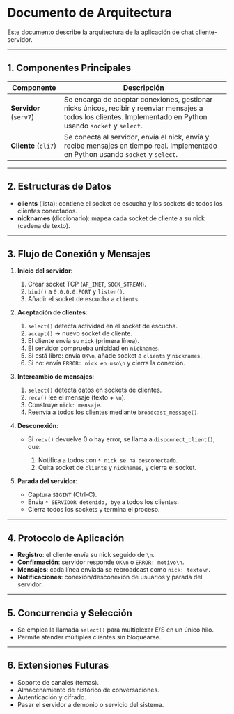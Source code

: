 # Documento de Arquitectura

Este documento describe la arquitectura de la aplicación de chat cliente-servidor.

---

## 1. Componentes Principales

| Componente             | Descripción                                                                                                                                                    |
| ---------------------- | -------------------------------------------------------------------------------------------------------------------------------------------------------------- |
| **Servidor** (`serv7`) | Se encarga de aceptar conexiones, gestionar nicks únicos, recibir y reenviar mensajes a todos los clientes. Implementado en Python usando `socket` y `select`. |
| **Cliente** (`cli7`)   | Se conecta al servidor, envía el nick, envía y recibe mensajes en tiempo real. Implementado en Python usando `socket` y `select`.                              |

---

## 2. Estructuras de Datos

* **clients** (lista): contiene el socket de escucha y los sockets de todos los clientes conectados.
* **nicknames** (diccionario): mapea cada socket de cliente a su nick (cadena de texto).

---

## 3. Flujo de Conexión y Mensajes

1. **Inicio del servidor**:

   1. Crear socket TCP (`AF_INET`, `SOCK_STREAM`).
   2. `bind()` a `0.0.0.0:PORT` y `listen()`.
   3. Añadir el socket de escucha a `clients`.

2. **Aceptación de clientes**:

   1. `select()` detecta actividad en el socket de escucha.
   2. `accept()` -> nuevo socket de cliente.
   3. El cliente envía su `nick` (primera línea).
   4. El servidor comprueba unicidad en `nicknames`.
   5. Si está libre: envía `OK\n`, añade socket a `clients` y `nicknames`.
   6. Si no: envía `ERROR: nick en uso\n` y cierra la conexión.

3. **Intercambio de mensajes**:

   1. `select()` detecta datos en sockets de clientes.
   2. `recv()` lee el mensaje (texto + `\n`).
   3. Construye `nick: mensaje`.
   4. Reenvía a todos los clientes mediante `broadcast_message()`.

4. **Desconexión**:

   * Si `recv()` devuelve 0 o hay error, se llama a `disconnect_client()`, que:

     1. Notifica a todos con `* nick se ha desconectado`.
     2. Quita socket de `clients` y `nicknames`, y cierra el socket.

5. **Parada del servidor**:

   * Captura `SIGINT` (Ctrl-C).
   * Envía `* SERVIDOR detenido, bye` a todos los clientes.
   * Cierra todos los sockets y termina el proceso.

---

## 4. Protocolo de Aplicación

* **Registro**: el cliente envía su nick seguido de `\n`.
* **Confirmación**: servidor responde `OK\n` o `ERROR: motivo\n`.
* **Mensajes**: cada línea enviada se rebroadcast como `nick: texto\n`.
* **Notificaciones**: conexión/desconexión de usuarios y parada del servidor.

---

## 5. Concurrencia y Selección

* Se emplea la llamada `select()` para multiplexar E/S en un único hilo.
* Permite atender múltiples clientes sin bloquearse.

---

## 6. Extensiones Futuras

* Soporte de canales (temas).
* Almacenamiento de histórico de conversaciones.
* Autenticación y cifrado.
* Pasar el servidor a demonio o servicio del sistema.
